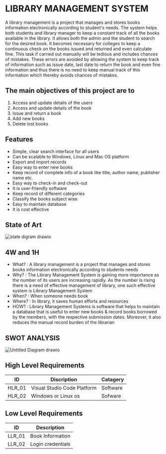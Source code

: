 # LIBRARY MANAGEMENT SYSTEM
A library management is a project that manages and stores books information electronically according to student&#39;s needs. The system helps both students and library manager to keep a constant track of all the books available in the library. It allows both the admin and the student to search for the desired book. It becomes necessary for colleges to keep a continuous check on the books issued and returned and even calculate fine. This task if carried out manually will be tedious and includes chances of mistakes. These errors are avoided by allowing the system to keep track of information such as issue date, last date to return the book and even fine information and thus there is no need to keep manual track of this information which thereby avoids chances of mistakes.
## The main objectives of this project are to
1.  Access and update details of the users
2.  Access and update details of the book
3.  Issue and return a book
4.  Add new books
5.  Delete lost books
## Features
-  Simple, clear search interface for all users
-  Can be scalable to Windows, Linux and Mac OS platform
-  Export and import records
-  Easy way to enter new books
-  Keep record of complete info of a book like title, author name, publisher name etc.
-  Easy way to check-in and check-out
-  It is user-friendly software
-  Keep record of different categories
-  Classify the books subject wise
-  Easy to maintain database
-  It is cost effective
## State of Art
![state digram drawio](https://user-images.githubusercontent.com/94165024/143239033-7cfb5167-2708-489e-ba9b-655b89ecc117.png)
## 4W and 1H
- What? : A library management is a project that manages and stores books information electronically according to students needs
- Why? : The Library Management System is gaining more importance as the number of its users are increasing rapidly. As the number is rising there is a need of effective management of library, one such effective system is Library Management System
- When? : When someone needs book
- Where? : In library, it saves human efforts and resources
- HOW? : Library Management Systems is software that helps to maintain a database that is useful to enter new books &amp; record books borrowed by the members, with the respective submission dates. Moreover, it also reduces the manual record burden of the librarian
## SWOT ANALYSIS
![Untitled Diagram drawio](https://user-images.githubusercontent.com/94165024/143191423-59d126cf-00ae-47ca-aec4-18bcb85fda6c.png)
## High Level Requirements
| ID  | Discription | Catagery |
| ------ | ------ | ------ |
| HLR_01 | Visual Studio Code Platform | Software |
| HLR_02 | Windows or Linux os | Sofware |
## Low Level Requirements
| ID | Description |
| ----- | ----- |
| LLR_01 | Book Information|
| LLR_02 | Login credentials |
